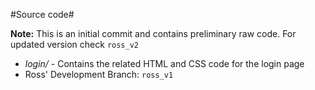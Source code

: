 #Source code#

**Note:** This is an initial commit and contains preliminary raw code. For updated version check `ross_v2`

*	_login/_ - Contains the related HTML and CSS code for the login page
  *	Ross' Development Branch: `ross_v1`

